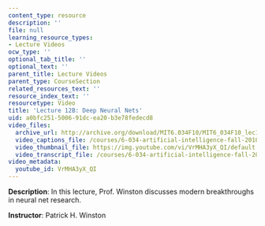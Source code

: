 ```yaml
---
content_type: resource
description: ''
file: null
learning_resource_types:
- Lecture Videos
ocw_type: ''
optional_tab_title: ''
optional_text: ''
parent_title: Lecture Videos
parent_type: CourseSection
related_resources_text: ''
resource_index_text: ''
resourcetype: Video
title: 'Lecture 12B: Deep Neural Nets'
uid: a0bfc251-5006-91dc-ea20-b3e78fedecd8
video_files:
  archive_url: http://archive.org/download/MIT6.034F10/MIT6_034F10_lec12B_300k.mp4
  video_captions_file: /courses/6-034-artificial-intelligence-fall-2010/ca53a5e9a4805c5dbf48b3ca1448f8c0_VrMHA3yX_QI.vtt
  video_thumbnail_file: https://img.youtube.com/vi/VrMHA3yX_QI/default.jpg
  video_transcript_file: /courses/6-034-artificial-intelligence-fall-2010/2adffca2acd3c22da036a81e893b029a_VrMHA3yX_QI.pdf
video_metadata:
  youtube_id: VrMHA3yX_QI
---
```


**Description**: In this lecture, Prof. Winston discusses modern breakthroughs in neural net research.

**Instructor**: Patrick H. Winston